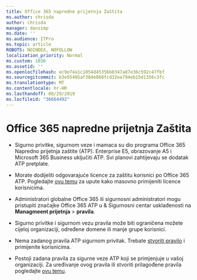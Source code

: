 ```yaml
---
title: Office 365 napredne prijetnja Zaštita
ms.author: chrisda
author: chrisda
manager: dansimp
ms.date: ''
ms.audience: ITPro
ms.topic: article
ROBOTS: NOINDEX, NOFOLLOW
localization_priority: Normal
ms.custom: 1036
ms.assetid: ''
ms.openlocfilehash: ec9e74a1c1054d45356b8347a87e36c592c47fbf
ms.sourcegitcommit: b3e55405af384e868fcd32ea794eb15d1356c3fc
ms.translationtype: MT
ms.contentlocale: hr-HR
ms.lasthandoff: 08/29/2019
ms.locfileid: "36664492"
---
```

# <a name="office-365-advanced-threat-protection"></a>Office 365 napredne prijetnja Zaštita

- Sigurno privitke, sigurnom veze i mamaca su dio programa Office 365 Napredno prijetnja zaštite (ATP). Enterprise E5, obrazovanje A5 i Microsoft 365 Business uključiti ATP. Svi planovi zahtijevaju se dodatak ATP pretplate.

- Morate dodijeliti odgovarajuće licence za zaštitu korisnici po Office 365 ATP. Pogledajte [ovu temu](https://docs.microsoft.com/office365/admin/subscriptions-and-billing/assign-licenses-to-users) za upute kako masovno primijeniti licence korisnicima.

- Administratori globalne Office 365 ili sigurnosni administratori mogu pristupiti značajke Office 365 ATP u & Sigurnosni centar usklađenosti na **Managmeent prijetnja** \> **pravila**.

- Sigurno privitke i sigurnom vezu pravila može biti ograničena možete cijeloj organizaciji, određene domene ili manje grupe korisnici.

- Nema zadanog pravila ATP sigurnom privitak. Trebate [stvoriti pravilo](https://docs.microsoft.com/office365/securitycompliance/set-up-atp-safe-attachments-policies) i primijenite korisnicima.

- Postoji zadana pravila za sigurne veze ATP koji se primjenjuje u vašoj organizaciji. Za uređivanje ovog pravila ili stvoriti prilagođene pravila pogledajte [ovu temu](https://docs.microsoft.com/office365/securitycompliance/set-up-atp-safe-links-policies).
